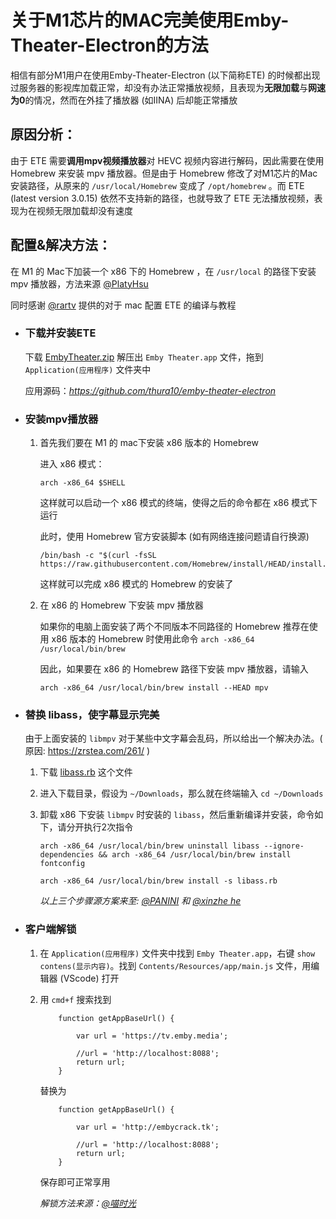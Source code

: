 # 关于M1芯片的MAC完美使用Emby-Theater-Electron的方法

相信有部分M1用户在使用Emby-Theater-Electron (以下简称ETE) 的时候都出现过服务器的影视库加载正常，却没有办法正常播放视频，且表现为**无限加载**与**网速为0**的情况，然而在外挂了播放器 (如IINA) 后却能正常播放

## 原因分析：

由于 ETE 需要**调用mpv视频播放器**对 HEVC 视频内容进行解码，因此需要在使用 Homebrew 来安装 mpv 播放器。但是由于 Homebrew 修改了对M1芯片的Mac安装路径，从原来的 `/usr/local/Homebrew` 变成了 `/opt/homebrew` 。而 ETE (latest version 3.0.15) 依然不支持新的路径，也就导致了 ETE 无法播放视频，表现为在视频无限加载却没有速度

## 配置&解决方法：

在 M1 的 Mac下加装一个 x86 下的 Homebrew ，在 `/usr/local` 的路径下安装 mpv 播放器，方法来源 [@PlatyHsu](https://sspai.com/post/63935)

同时感谢 [@rartv](https://github.com/rartv/EmbyPublic/tree/test/Emby%20Theater) 提供的对于 mac 配置 ETE 的编译与教程

- ### 下载并安装ETE

  下载 [EmbyTheater.zip](https://github.com/rartv/EmbyPublic/tree/test/Emby%20Theater) 解压出 `Emby Theater.app` 文件，拖到 `Application(应用程序)` 文件夹中

  应用源码：*https://github.com/thura10/emby-theater-electron*

- ### 安装mpv播放器

  1. 首先我们要在 M1 的 mac下安装 x86 版本的 Homebrew

     进入 x86 模式：

     ```
     arch -x86_64 $SHELL
     ```

     这样就可以启动一个 x86 模式的终端，使得之后的命令都在 x86 模式下运行

     此时，使用 Homebrew 官方安装脚本 (如有网络连接问题请自行换源)

     ```
     /bin/bash -c "$(curl -fsSL https://raw.githubusercontent.com/Homebrew/install/HEAD/install.sh)"
     ```

     这样就可以完成 x86 模式的 Homebrew 的安装了

  2. 在 x86 的 Homebrew 下安装 mpv 播放器

     如果你的电脑上面安装了两个不同版本不同路径的 Homebrew 推荐在使用 x86 版本的 Homebrew 时使用此命令 `arch -x86_64 /usr/local/bin/brew` 

     因此，如果要在 x86 的 Homebrew 路径下安装 mpv 播放器，请输入

     ```
     arch -x86_64 /usr/local/bin/brew install --HEAD mpv
     ```

- ### 替换 libass，使字幕显示完美

  由于上面安装的 `libmpv` 对于某些中文字幕会乱码，所以给出一个解决办法。( 原因: https://zrstea.com/261/ )

  1. 下载 [libass.rb](https://github.com/rartv/EmbyPublic/releases/download/0.0.33/libass.rb) 这个文件

  2. 进入下载目录，假设为 `~/Downloads`，那么就在终端输入 `cd ~/Downloads` 

  3. 卸载 x86 下安装 `libmpv` 时安装的 `libass`，然后重新编译并安装，命令如下，请分开执行2次指令

     ```
     arch -x86_64 /usr/local/bin/brew uninstall libass --ignore-dependencies && arch -x86_64 /usr/local/bin/brew install fontconfig 
     ```

     ```
     arch -x86_64 /usr/local/bin/brew install -s libass.rb
     ```

     *以上三个步骤源方案来至: [@PANINI](https://t.me/PAN1N1) 和 [@xinzhe he](https://t.me/hexinzhe)*

- ### 客户端解锁

  1. 在 `Application(应用程序)` 文件夹中找到 `Emby Theater.app`，右键 `show contens(显示内容)`。找到 `Contents/Resources/app/main.js` 文件，用编辑器 (VScode) 打开

  2. 用 `cmd+f` 搜索找到

     ```
         function getAppBaseUrl() {
     
             var url = 'https://tv.emby.media';
     
             //url = 'http://localhost:8088';
             return url;
         }
     ```

     替换为

     ```
         function getAppBaseUrl() {
     
             var url = 'http://embycrack.tk';
     
             //url = 'http://localhost:8088';
             return url;
         }
     ```
     
     保存即可正常享用

     *解锁方法来源：[@喵时光](https://t.me/CassiniWithHuygens)*

